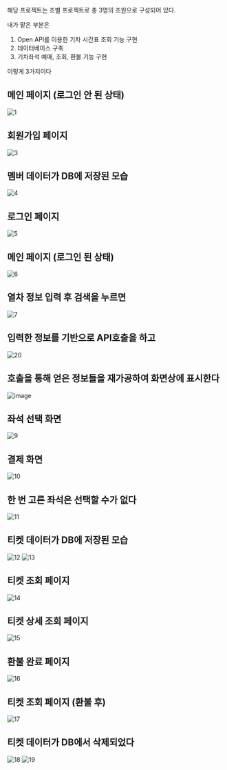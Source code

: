 해당 프로젝트는 조별 프로젝트로 총 3명의 조원으로 구성되어 있다.

내가 맡은 부분은 
1. Open API를 이용한 기차 시간표 조회 기능 구현
2. 데이터베이스 구축
3. 기차좌석 예매, 조회, 환불 기능 구현

이렇게 3가지이다

## 메인 페이지 (로그인 안 된 상태)
![1](https://github.com/user-attachments/assets/b964446a-7021-4e86-9bb8-c007a6b21ffd)

## 회원가입 페이지
![3](https://github.com/user-attachments/assets/10161a92-415b-47ac-8a7c-9c2f5a2173d4)

## 멤버 데이터가 DB에 저장된 모습
![4](https://github.com/user-attachments/assets/bfaaa462-ea01-483b-8b7f-0fcbf65df3ba)

## 로그인 페이지
![5](https://github.com/user-attachments/assets/71bcff60-7ade-473e-838c-4f17f724d37e)

## 메인 페이지 (로그인 된 상태)
![6](https://github.com/user-attachments/assets/da25c098-ebfc-4706-a60b-0365b978d503)

## 열차 정보 입력 후 검색을 누르면
![7](https://github.com/user-attachments/assets/105a47bd-9a08-4d19-9ef7-9bd7c9af96b7)

## 입력한 정보를 기반으로 API호출을 하고
![20](https://github.com/user-attachments/assets/74e6c37b-e23d-4753-8d4b-d00f50e8870d)

## 호출을 통해 얻은 정보들을 재가공하여 화면상에 표시한다
![image](https://github.com/user-attachments/assets/658202fa-cf6b-4e26-918a-79624594134a)

## 좌석 선택 화면
![9](https://github.com/user-attachments/assets/0e9f6b07-2a0d-4669-8178-b1246ba97978)

## 결제 화면
![10](https://github.com/user-attachments/assets/7eeef8bc-3f09-497d-ab44-99d8a9589c50)

## 한 번 고른 좌석은 선택할 수가 없다
![11](https://github.com/user-attachments/assets/7da3eacf-e265-4d1a-9c64-3f0a6aba721a)

## 티켓 데이터가 DB에 저장된 모습
![12](https://github.com/user-attachments/assets/780b0e70-74f5-4b56-a378-603ba53b7f84)
![13](https://github.com/user-attachments/assets/0dd6cadc-75ee-47ed-90ac-720fec62e5e8)

## 티켓 조회 페이지
![14](https://github.com/user-attachments/assets/3e0cf2c7-a27d-460b-b574-59037d3ede5e)

## 티켓 상세 조회 페이지
![15](https://github.com/user-attachments/assets/e9a0ddcb-28ad-430b-8085-ecee93bed67e)

## 환불 완료 페이지
![16](https://github.com/user-attachments/assets/aa59e1ae-9e35-4457-8787-7b76267f182c)

## 티켓 조회 페이지 (환불 후)
![17](https://github.com/user-attachments/assets/df9a856e-0acc-44a2-82f2-01a0672851c4)

## 티켓 데이터가 DB에서 삭제되었다
![18](https://github.com/user-attachments/assets/a05419e2-36e1-4bba-9e4d-b43a125ebed2)
![19](https://github.com/user-attachments/assets/cbea6bad-046a-469c-95ae-1c4260f2003e)
